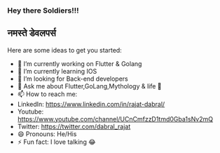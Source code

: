 ### Hey there Soldiers!!! 
## नमस्ते डेवलपर्स 


Here are some ideas to get you started:

- 🔭 I’m currently working on Flutter & Golang
- 🌱 I’m currently learning IOS
- 🤔 I’m looking for Back-end developers 
- 💬 Ask me about Flutter,GoLang,Mythology & life 💁
- 📫 How to reach me: 
- LinkedIn: https://www.linkedin.com/in/rajat-dabral/
- Youtube: https://www.youtube.com/channel/UCnCmfzzD1tmd0Gba1sNv2mQ
- Twitter: https://twitter.com/dabral_rajat
- 😄 Pronouns: He/His
- ⚡ Fun fact: I love talking 😂

